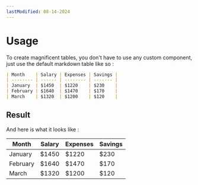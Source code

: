 ```yaml
---
lastModified: 08-14-2024
---
```



# Usage

To create magnificent tables, you don't have to use any custom component, just use the default markdown table like so :

```md
| Month    | Salary | Expenses | Savings |
| -------- | ------ | -------- | ------- |
| January  | $1450  | $1220    | $230    |
| February | $1640  | $1470    | $170    |
| March    | $1320  | $1200    | $120    |
```
## Result

And here is what it looks like :

| Month    | Salary | Expenses | Savings |
| -------- | ------ | -------- | ------- |
| January  | $1450  | $1220    | $230    |
| February | $1640  | $1470    | $170    |
| March    | $1320  | $1200    | $120    |
